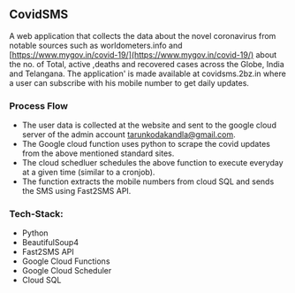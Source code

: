 
## CovidSMS
A web application that collects the data about the novel coronavirus from notable sources such as worldometers.info[](worldometers.info/coronavirus/) and [https://www.mygov.in/covid-19/](https://www.mygov.in/covid-19/) about the no. of Total, active ,deaths and recovered cases across the Globe, India and Telangana. The application' is made available at covidsms.2bz.in where a user can subscribe with his mobile number to get daily updates.
### Process Flow

 - The user data is collected at the website and sent to the google cloud server of the admin account tarunkodakandla@gmail.com.
 - The Google cloud function uses python to scrape the covid updates from the above mentioned standard sites.
 - The cloud schedluer schedules the above function to execute everyday at a given time (similar to a cronjob).
 - The function extracts the mobile numbers from cloud SQL and sends the SMS using Fast2SMS API.

### Tech-Stack:
 - Python 
 - BeautifulSoup4
 - Fast2SMS API
 - Google Cloud Functions
 -  Google Cloud Scheduler
 - Cloud SQL